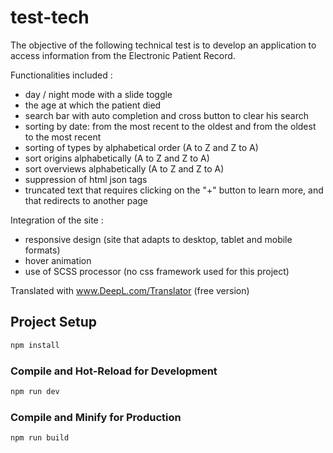 # test-tech

The objective of the following technical test is to develop an application to access information from the Electronic Patient Record.

Functionalities included :

- day / night mode with a slide toggle
- the age at which the patient died
- search bar with auto completion and cross button to clear his search
- sorting by date: from the most recent to the oldest and from the oldest to the most recent
- sorting of types by alphabetical order (A to Z and Z to A)
- sort origins alphabetically (A to Z and Z to A)
- sort overviews alphabetically (A to Z and Z to A)
- suppression of html json tags
- truncated text that requires clicking on the "+" button to learn more, and that redirects to another page 

Integration of the site :

- responsive design (site that adapts to desktop, tablet and mobile formats) 
- hover animation
- use of SCSS processor (no css framework used for this project)

Translated with www.DeepL.com/Translator (free version)

## Project Setup

```sh
npm install
```

### Compile and Hot-Reload for Development

```sh
npm run dev
```

### Compile and Minify for Production

```sh
npm run build
```
